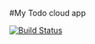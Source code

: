 #My Todo cloud app

[![Build Status](https://app.travis-ci.com/rlwilcox3/todo-cloud-starter.svg?token=4BXJQkeyT5m3HRpfsELP&branch=master)](https://app.travis-ci.com/rlwilcox3/todo-cloud-starter)

